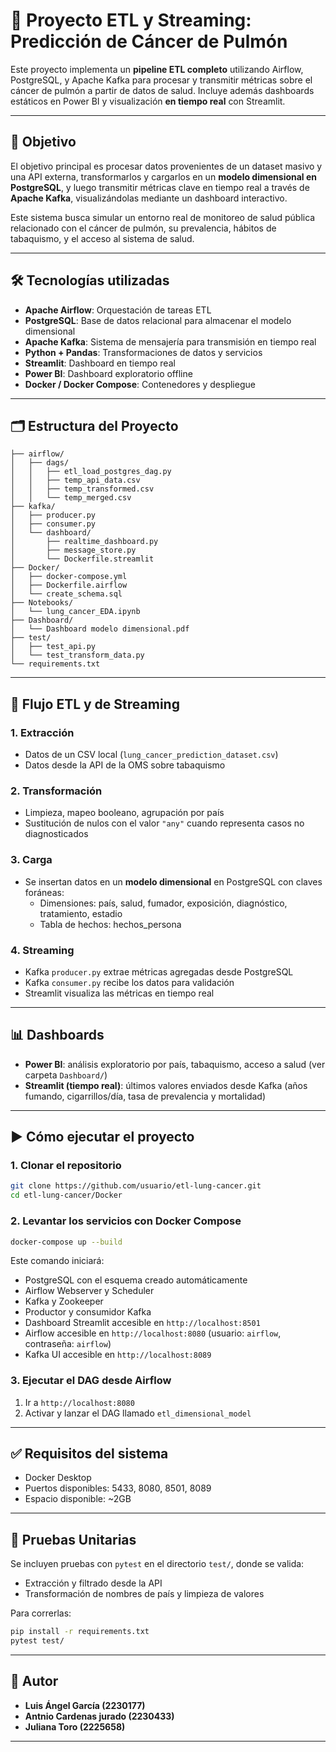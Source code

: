 
# 🔬 Proyecto ETL y Streaming: Predicción de Cáncer de Pulmón

Este proyecto implementa un **pipeline ETL completo** utilizando Airflow, PostgreSQL, y Apache Kafka para procesar y transmitir métricas sobre el cáncer de pulmón a partir de datos de salud. Incluye además dashboards estáticos en Power BI y visualización **en tiempo real** con Streamlit.

---

## 📌 Objetivo

El objetivo principal es procesar datos provenientes de un dataset masivo y una API externa, transformarlos y cargarlos en un **modelo dimensional en PostgreSQL**, y luego transmitir métricas clave en tiempo real a través de **Apache Kafka**, visualizándolas mediante un dashboard interactivo.

Este sistema busca simular un entorno real de monitoreo de salud pública relacionado con el cáncer de pulmón, su prevalencia, hábitos de tabaquismo, y el acceso al sistema de salud.

---

## 🛠️ Tecnologías utilizadas

- **Apache Airflow**: Orquestación de tareas ETL
- **PostgreSQL**: Base de datos relacional para almacenar el modelo dimensional
- **Apache Kafka**: Sistema de mensajería para transmisión en tiempo real
- **Python + Pandas**: Transformaciones de datos y servicios
- **Streamlit**: Dashboard en tiempo real
- **Power BI**: Dashboard exploratorio offline
- **Docker / Docker Compose**: Contenedores y despliegue

---

## 🗂️ Estructura del Proyecto

```
├── airflow/
│   ├── dags/
│   │   ├── etl_load_postgres_dag.py
│   │   ├── temp_api_data.csv
│   │   ├── temp_transformed.csv
│   │   └── temp_merged.csv
├── kafka/
│   ├── producer.py
│   ├── consumer.py
│   └── dashboard/
│       ├── realtime_dashboard.py
│       ├── message_store.py
│       └── Dockerfile.streamlit
├── Docker/
│   ├── docker-compose.yml
│   ├── Dockerfile.airflow
│   └── create_schema.sql
├── Notebooks/
│   └── lung_cancer_EDA.ipynb
├── Dashboard/
│   └── Dashboard modelo dimensional.pdf
├── test/
│   ├── test_api.py
│   └── test_transform_data.py
└── requirements.txt
```

---

## 🔄 Flujo ETL y de Streaming

### 1. **Extracción**
- Datos de un CSV local (`lung_cancer_prediction_dataset.csv`)
- Datos desde la API de la OMS sobre tabaquismo

### 2. **Transformación**
- Limpieza, mapeo booleano, agrupación por país
- Sustitución de nulos con el valor `"any"` cuando representa casos no diagnosticados

### 3. **Carga**
- Se insertan datos en un **modelo dimensional** en PostgreSQL con claves foráneas:
  - Dimensiones: país, salud, fumador, exposición, diagnóstico, tratamiento, estadio
  - Tabla de hechos: hechos_persona

### 4. **Streaming**
- Kafka `producer.py` extrae métricas agregadas desde PostgreSQL
- Kafka `consumer.py` recibe los datos para validación
- Streamlit visualiza las métricas en tiempo real

---

## 📊 Dashboards

- **Power BI**: análisis exploratorio por país, tabaquismo, acceso a salud (ver carpeta `Dashboard/`)
- **Streamlit (tiempo real)**: últimos valores enviados desde Kafka (años fumando, cigarrillos/día, tasa de prevalencia y mortalidad)

---

## ▶️ Cómo ejecutar el proyecto

### 1. Clonar el repositorio

```bash
git clone https://github.com/usuario/etl-lung-cancer.git
cd etl-lung-cancer/Docker
```

### 2. Levantar los servicios con Docker Compose

```bash
docker-compose up --build
```

Este comando iniciará:
- PostgreSQL con el esquema creado automáticamente
- Airflow Webserver y Scheduler
- Kafka y Zookeeper
- Productor y consumidor Kafka
- Dashboard Streamlit accesible en `http://localhost:8501`
- Airflow accesible en `http://localhost:8080` (usuario: `airflow`, contraseña: `airflow`)
- Kafka UI accesible en `http://localhost:8089`

### 3. Ejecutar el DAG desde Airflow

1. Ir a `http://localhost:8080`
2. Activar y lanzar el DAG llamado `etl_dimensional_model`

---

## ✅ Requisitos del sistema

- Docker Desktop
- Puertos disponibles: 5433, 8080, 8501, 8089
- Espacio disponible: ~2GB

---

## 🧪 Pruebas Unitarias

Se incluyen pruebas con `pytest` en el directorio `test/`, donde se valida:

- Extracción y filtrado desde la API
- Transformación de nombres de país y limpieza de valores

Para correrlas:

```bash
pip install -r requirements.txt
pytest test/
```

---


## 👤 Autor

- **Luis Ángel García (2230177)**
- **Antnio Cardenas jurado (2230433)** 
- **Juliana Toro (2225658)** 

---


